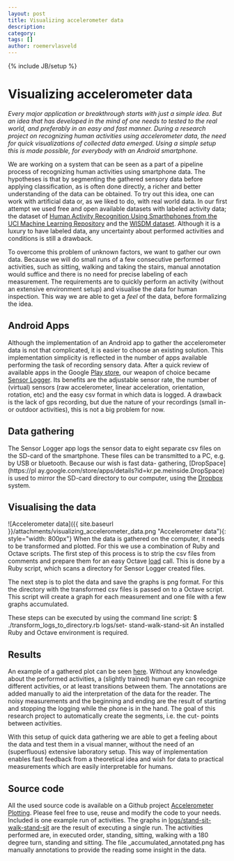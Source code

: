 ```yaml
---
layout: post
title: Visualizing accelerometer data
description: 
category: 
tags: []
author: roemervlasveld
---
```

{% include JB/setup %}

#  Visualizing accelerometer data

_Every major application or breakthrough starts with just a simple idea. But
an idea that has developed in the mind of one needs to tested to the real
world, and preferably in an easy and fast manner. During a research project on
recognizing human activities using accelerometer data, the need for quick
visualizations of collected data emerged. Using a simple setup this is made
possible, for everybody with an Android smartphone._

We are working on a system that can be seen as a part of a pipeline process of
recognizing human activities using smartphone data. The hypotheses is that by
segmenting the gathered sensory data before applying classification, as is
often done directly, a richer and better understanding of the data can be
obtained. To try out this idea, one can work with artificial data or, as we
liked to do, with real world data. In our first attempt we used free and open
available datasets with labeled activity data; the dataset of [Human Activity Recognition Using Smarthphones from the UCI Machine Learning Repository](http://archive.ics.uci.edu/ml/datasets/Human+Activity+Recognition+Using+Smartphones)
and the [WISDM dataset](http://www.cis.fordham.edu/wisdm/dataset.php).
Although it is a luxury to have labeled data, any uncertainty about performed
activities and conditions is still a drawback.

To overcome this problem of unknown factors, we want to gather our own data.
Because we will do small runs of a few consecutive performed activities, such
as sitting, walking and taking the stairs, manual annotation would suffice and
there is no need for precise labeling of each measurement. The requirements
are to quickly perform an activity (without an extensive environment setup)
and visualise the data for human inspection. This way we are able to get a
_feel_ of the data, before formalizing the idea.

##  Android Apps

Although the implementation of an Android app to gather the accelerometer data
is not that complicated, it is easier to choose an existing solution. This
implementation simplicity is reflected in the number of apps available
performing the task of recording sensory data. After a quick review of
available apps in the Google [Play store](http://play.google.com/), our weapon
of choice became [Sensor Logger](https://play.google.com/store/apps/details?id=com.kzs6502.sensorlogger). Its benefits are the adjustable sensor rate, the
number of (virtual) sensors (raw accelerometer, linear acceleration,
orientation, rotation, etc) and the easy csv format in which data is logged. A
drawback is the lack of gps recording, but due the nature of your recordings
(small in- or outdoor activities), this is not a big problem for now.

##  Data gathering

The Sensor Logger app logs the sensor data to eight separate csv files on the
SD-card of the smartphone. These files can be transmitted to a PC, e.g. by USB
or bluetooth. Because our wish is fast data- gathering, [DropSpace](https://pl
ay.google.com/store/apps/details?id=kr.pe.meinside.DropSpace) is used to
mirror the SD-card directory to our computer, using the
[Dropbox](http://www.dropbox.com/) system.

##  Visualising the data

![Accelerometer data]({{ site.baseurl }}/attachments/visualizing_accelerometer_data.png "Accelerometer data"){: style="width: 800px"}
When the data is gathered on the computer, it needs to be transformed and plotted. For
this we use a combination of Ruby and Octave scripts. The first step of this
process is to strip the csv files from comments and prepare them for an easy
Octave [load](http://www.gnu.org/software/octave/doc/interpreter/Simple-File-I_002fO.html#doc_002dload) call. This is done by a Ruby script, which scans a
directory for Sensor Logger created files.

The next step is to plot the data and save the graphs is png format. For this
the directory with the transformed csv files is passed on to a Octave script.
This script will create a graph for each measurement and one file with a few
graphs accumulated.

These steps can be executed by using the command line script:
    $ ./transform_logs_to_directory.rb logs/set- stand-walk-stand-sit
An installed Ruby and Octave environment is required.

##  Results

An example of a gathered plot can be seen
[here](https://github.com/rvlasveld/accelerometer_plotting/blob/master/logs/stand-sit-walk-stand-sit/20130404_111852/_accumulated_annotated.png). Without
any knowledge about the performed activities, a (slightly trained) human eye
can recognize different activities, or at least transitions between them. The
annotations are added manually to aid the interpretation of the data for the
reader. The noisy measurements and the beginning and ending are the result of
starting and stopping the logging while the phone is in the hand. The goal of
this research project to automatically create the segments, i.e. the cut-
points between activities.

With this setup of quick data gathering we are able to get a feeling about the
data and test them in a visual manner, without the need of an (superfluous)
extensive laboratory setup. This way of implementation enables fast feedback
from a theoretical idea and wish for data to practical measurements which are
easily interpretable for humans.

##  Source code

All the used source code is available on a Github project [Accelerometer Plotting](https://github.com/rvlasveld/accelerometer_plotting). Please feel
free to use, reuse and modify the code to your needs. Included is one example
run of activities. The graphs in [logs/stand-sit- walk-stand-sit](https://github.com/rvlasveld/accelerometer_plotting/blob/master/logs/stand-sit-walk-stand-sit/20130404_111852/) are the result of executing a
single run. The activities performed are, in executed order, standing,
sitting, walking with a 180 degree turn, standing and sitting. The file
_accumulated_annotated.png has manually annotations to provide the reading
some insight in the data.








